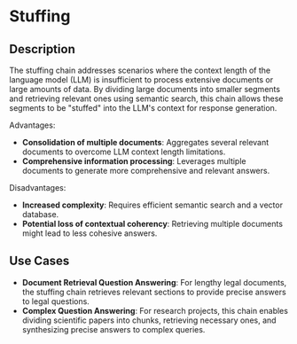 # Stuffing

## Description

The stuffing chain addresses scenarios where the context length of the language model (LLM) is insufficient to process extensive documents or large amounts of data.
By dividing large documents into smaller segments and retrieving relevant ones using semantic search, this chain allows these segments to be "stuffed" into the LLM's context for response generation.

Advantages:

- **Consolidation of multiple documents**: Aggregates several relevant documents to overcome LLM context length limitations.
- **Comprehensive information processing**: Leverages multiple documents to generate more comprehensive and relevant answers.

Disadvantages:

- **Increased complexity**: Requires efficient semantic search and a vector database.
- **Potential loss of contextual coherency**: Retrieving multiple documents might lead to less cohesive answers.

## Use Cases

- **Document Retrieval Question Answering**: For lengthy legal documents, the stuffing chain retrieves relevant sections to provide precise answers to legal questions.
- **Complex Question Answering**: For research projects, this chain enables dividing scientific papers into chunks, retrieving necessary ones, and synthesizing precise answers to complex queries.
